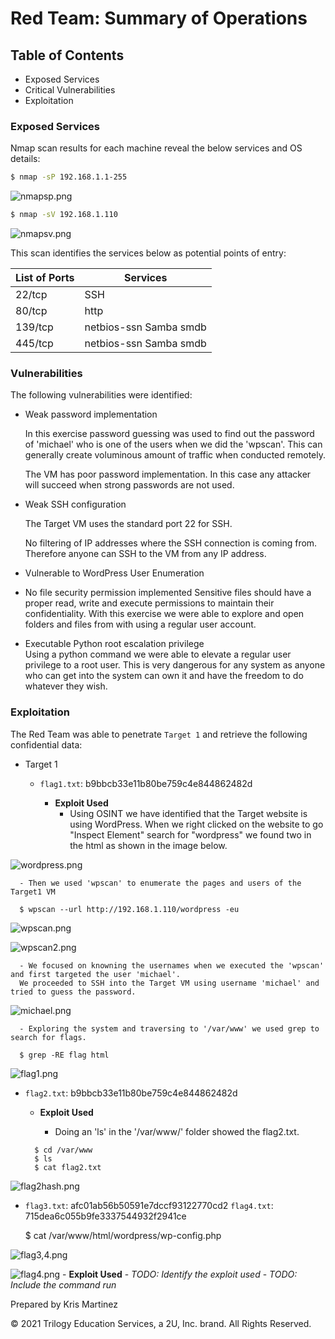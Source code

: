 # Red Team: Summary of Operations

## Table of Contents
- Exposed Services
- Critical Vulnerabilities
- Exploitation

### Exposed Services


Nmap scan results for each machine reveal the below services and OS details:

```bash
$ nmap -sP 192.168.1.1-255
```
![nmapsp.png](https://github.com/krisyslab/ThirdProject/blob/f1352bff20be756a318ad185690589a3d0503887/images/nmapsp.PNG)

```bash
$ nmap -sV 192.168.1.110
```
![nmapsv.png](https://github.com/krisyslab/ThirdProject/blob/3bf8dea1035f77c35cb41acb0eec110af16f806a/images/nmapsv.PNG)


This scan identifies the services below as potential points of entry:

| List of Ports  | Services               | 
|----------------|------------------------|
| 22/tcp         | SSH                    | 
| 80/tcp         | http                   |
| 139/tcp        | netbios-ssn Samba smdb | 
| 445/tcp        | netbios-ssn Samba smdb | 


### Vulnerabilities

The following vulnerabilities were identified:

  - Weak password implementation

      In this exercise password guessing was used to find out the password of 'michael' who is one of the users when we did the 'wpscan'. This can generally create voluminous amount of traffic when conducted remotely.
      
      The VM has poor password implementation. In this case any attacker will succeed when strong passwords are not used.

  - Weak SSH configuration

      The Target VM uses the standard port 22 for SSH.
      
      No filtering of IP addresses where the SSH connection is coming from. Therefore anyone can SSH to the VM from any IP address.

  - Vulnerable to WordPress User Enumeration


  - No file security permission implemented
      Sensitive files should have a proper read, write and execute permissions to maintain their confidentiality. With this exercise we were able to explore and open folders and files from with using a regular user account. 

  - Executable Python root escalation privilege   
      Using a python command we were able to elevate a regular user privilege to a root user. This is very dangerous for any system as anyone who can get into the system can own it and have the freedom to do whatever they wish.

### Exploitation
 

The Red Team was able to penetrate `Target 1` and retrieve the following confidential data:
- Target 1
  - `flag1.txt`: b9bbcb33e11b80be759c4e844862482d

    - **Exploit Used**
      - Using OSINT we have identified that the Target website is using WordPress. 
        When we right clicked on the website to go "Inspect Element" search for "wordpress" we found two in the html as shown in the image below. 

![wordpress.png](https://github.com/krisyslab/ThirdProject/blob/64820315047f7039a054604e52f37ee6f31d2e16/images/wordpress.PNG)

      - Then we used 'wpscan' to enumerate the pages and users of the Target1 VM

      $ wpscan --url http://192.168.1.110/wordpress -eu

![wpscan.png](https://github.com/krisyslab/ThirdProject/blob/0a8440f1018e4a39d9c0b69f61ee2b9b1ba97567/images/wpscan.PNG)

![wpscan2.png](https://github.com/krisyslab/ThirdProject/blob/0a8440f1018e4a39d9c0b69f61ee2b9b1ba97567/images/wpscan2.PNG)

      - We focused on knowning the usernames when we executed the 'wpscan' and first targeted the user 'michael'. 
      We proceeded to SSH into the Target VM using username 'michael' and tried to guess the password.
      
![michael.png](https://github.com/krisyslab/ThirdProject/blob/1a1ceff35d03fc7adfde5f8a2b9c83830a69e864/images/michael.PNG)

      - Exploring the system and traversing to '/var/www' we used grep to search for flags.

      $ grep -RE flag html

![flag1.png](https://github.com/krisyslab/ThirdProject/blob/b5084ee3fa1d9fd63045ac162e5b6d52f48efad8/images/flag1.PNG)

  - `flag2.txt`: b9bbcb33e11b80be759c4e844862482d
      
    - **Exploit Used**

      - Doing an 'ls' in the '/var/www/' folder showed the flag2.txt.

    ```
      $ cd /var/www
      $ ls
      $ cat flag2.txt
    ```
 ![flag2hash.png](https://github.com/krisyslab/ThirdProject/blob/fd6a47e873f21d4f535d415f2c90ae1e43ec76ee/images/flag2hash.PNG)   
      

  - `flag3.txt`: afc01ab56b50591e7dccf93122770cd2
    `flag4.txt`: 715dea6c055b9fe3337544932f2941ce
      

    $ cat /var/www/html/wordpress/wp-config.php

![flag3,4.png](https://github.com/krisyslab/ThirdProject/blob/fd6a47e873f21d4f535d415f2c90ae1e43ec76ee/images/flag3and4.PNG)

![flag4.png](https://github.com/krisyslab/ThirdProject/blob/fd6a47e873f21d4f535d415f2c90ae1e43ec76ee/images/flag4theend.PNG)
    - **Exploit Used**
      - _TODO: Identify the exploit used_
      - _TODO: Include the command run_


Prepared by Kris Martinez

© 2021 Trilogy Education Services, a 2U, Inc. brand. All Rights Reserved.